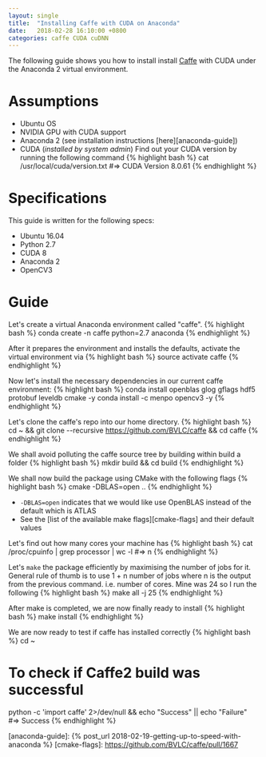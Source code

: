 ```yaml
---
layout: single
title:  "Installing Caffe with CUDA on Anaconda"
date:   2018-02-28 16:10:00 +0800
categories: caffe CUDA cuDNN
---
```

The following guide shows you how to install install [Caffe][caffe] with CUDA
under the Anaconda 2 virtual environment.

# Assumptions
* Ubuntu OS
* NVIDIA GPU with CUDA support
* Anaconda 2 (see installation instructions [here][anaconda-guide])
* CUDA (*installed by system admin*)
Find out your CUDA version by running the following command
{% highlight bash %}
cat /usr/local/cuda/version.txt
#=> CUDA Version 8.0.61
{% endhighlight %}

# Specifications
This guide is written for the following specs:
* Ubuntu 16.04
* Python 2.7
* CUDA 8
* Anaconda 2
* OpenCV3

# Guide
Let's create a virtual Anaconda environment called "caffe".
{% highlight bash %}
conda create -n caffe python=2.7 anaconda
{% endhighlight %}

After it prepares the environment and installs the defaults, activate the
virtual environment via
{% highlight bash %}
source activate caffe
{% endhighlight %}

Now let's install the necessary dependencies in our current caffe environment:
{% highlight bash %}
conda install openblas glog gflags hdf5 protobuf leveldb cmake -y
conda install -c menpo opencv3 -y
{% endhighlight %}

Let's clone the caffe's repo into our home directory.
{% highlight bash %}
cd ~ && git clone --recursive https://github.com/BVLC/caffe && cd caffe
{% endhighlight %}

We shall avoid polluting the caffe source tree by building within build a folder
{% highlight bash %}
mkdir build && cd build
{% endhighlight %}

We shall now build the package using CMake with the following flags
{% highlight bash %}
cmake -DBLAS=open ..
{% endhighlight %}
* `-DBLAS=open` indicates that we would like use OpenBLAS instead of the default
which is ATLAS
* See the [list of the available make flags][cmake-flags] and their default
values

Let's find out how many cores your machine has
{% highlight bash %}
cat /proc/cpuinfo | grep processor | wc -l
#=> n
{% endhighlight %}

Let's `make` the package efficiently by maximising the number of jobs for it.
General rule of thumb is to use 1 + n number of jobs where n is the output from
the previous command. i.e. number of cores. Mine was 24 so I run the following
{% highlight bash %}
make all -j 25
{% endhighlight %}

After make is completed, we are now finally ready to install
{% highlight bash %}
make install
{% endhighlight %}

We are now ready to test if caffe has installed correctly
{% highlight bash %}
cd ~
# To check if Caffe2 build was successful
python -c 'import caffe' 2>/dev/null && echo "Success" || echo "Failure"
#=> Success
{% endhighlight %}

[caffe]: http://caffe.berkeleyvision.org
[anaconda-guide]: {% post_url 2018-02-19-getting-up-to-speed-with-anaconda %}
[cmake-flags]: https://github.com/BVLC/caffe/pull/1667